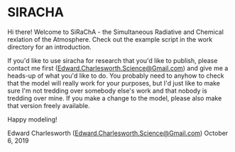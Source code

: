 # SIRACHA

Hi there! Welcome to SiRaChA - the Simultaneous Radiative and
Chemical rexlation of the Atmosphere. Check out the example
script in the work directory for an introduction.

If you'd like to use siracha for research that you'd like to publish,
please contact me first (Edward.Charlesworth.Science@Gmail.com) and
give me a heads-up of what you'd like to do. You probably need to
anyhow to check that the model will really work for your purposes, but
I'd just like to make sure I'm not tredding over somebody else's work
and that nobody is tredding over mine. If you make a change to the 
model, please also make that version freely available.

Happy modeling!

Edward Charlesworth
(Edward.Charlesworth.Science@Gmail.com)
October 6, 2019

